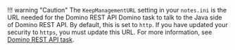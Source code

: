 <!-- prettier-ignore -->
!!! warning "Caution"
    The `KeepManagementURL` setting in your `notes.ini` is the URL needed for the Domino REST API Domino task to talk to the Java side of Domino REST API. By default, this is set to `http`. If you have updated your security to `https`, you must update this URL. For more information, see [Domino REST API task](../references/usingdominorestapi/restapitask.md).
